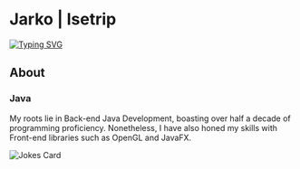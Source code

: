 # Jarko | Isetrip
<a href="https://git.io/typing-svg"><img src="https://readme-typing-svg.herokuapp.com?font=Fira+Code&pause=1000&color=A82FCD&center=true&width=600&height=50&lines=Computer+science+student%2C+developer+from+Ukraine" alt="Typing SVG" /></a>
## About


 ### Java
My roots lie in Back-end Java Development, boasting over half a decade of programming proficiency. Nonetheless, I have also honed my skills with Front-end libraries such as OpenGL and JavaFX.


![Jokes Card](https://readme-jokes.vercel.app/api)


